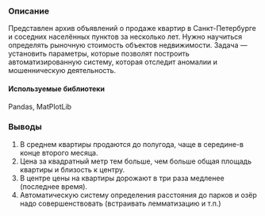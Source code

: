 ### Описание
Представлен архив объявлений о продаже квартир в Санкт-Петербурге и соседних населённых пунктов за несколько лет. 
Нужно научиться определять рыночную стоимость объектов недвижимости. 
Задача — установить параметры, которые позволят построить автоматизированную систему, которая отследит аномалии и мошенническую деятельность.

#### Используемые библиотеки
Pandas, MatPlotLib

### Выводы
1) В среднем квартиры продаются до полугода, чаще в середине-в конце второго месяца. 
2) Цена за квадратный метр тем больше, чем больше общая площадь квартиры и близость к центру. 
3) В центре цены на квартиры дорожают в три раза медленее (последнее время). 
4) Автоматическую систему определения расстояния до парков и озёр надо совершенствовать (встраивать лемматизацию и т.п.)
